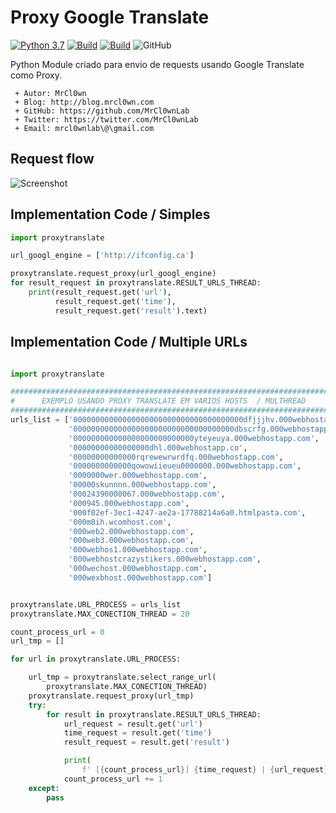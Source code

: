 # Proxy Google Translate
 
[![Python 3.7](https://img.shields.io/badge/python-3.7-yellow.svg)](https://www.python.org/)
[![Build](https://img.shields.io/badge/Supported_OS-Linux-orange.svg)]()
[![Build](https://img.shields.io/badge/Supported_OS-Mac-orange.svg)]()
![GitHub](https://img.shields.io/github/license/MrCl0wnLab/SenderMailgunPython?color=blue)

Python Module criado para envio de requests usando Google Translate como Proxy.

```
 + Autor: MrCl0wn
 + Blog: http://blog.mrcl0wn.com
 + GitHub: https://github.com/MrCl0wnLab
 + Twitter: https://twitter.com/MrCl0wnLab
 + Email: mrcl0wnlab\@\gmail.com
```

## Request flow
![Screenshot](https://i.imgur.com/1cCcVU1.png)

## Implementation Code / Simples
```python
import proxytranslate

url_googl_engine = ['http://ifconfig.ca']

proxytranslate.request_proxy(url_googl_engine)
for result_request in proxytranslate.RESULT_URLS_THREAD:
    print(result_request.get('url'),
          result_request.get('time'),
          result_request.get('result').text)
```
## Implementation Code / Multiple URLs
```python

import proxytranslate

#########################################################################
#      EXEMPLO USANDO PROXY TRANSLATE EM VARIOS HOSTS  / MULTHREAD      #
#########################################################################
urls_list = ['00000000000000000000000000000000000000dfjjjhv.000webhostapp.com',
             '000000000000000000000000000000000000dbscrfg.000webhostapp.com',
             '000000000000000000000000000yteyeuya.000webhostapp.com',
             '00000000000000000dhl.000webhostapp.co',
             '00000000000000rqrewewrwrdfq.000webhostapp.com',
             '0000000000000qowowiieueu0000000.000webhostapp.com',
             '0000000wer.000webhostapp.com',
             '00000skunnnn.000webhostapp.com',
             '00024390000067.000webhostapp.com',
             '000945.000webhostapp.com',
             '000f02ef-3ec1-4247-ae2a-17788214a6a0.htmlpasta.com',
             '000m8ih.wcomhost.com',
             '000web2.000webhostapp.com',
             '000web3.000webhostapp.com',
             '000webhos1.000webhostapp.com',
             '000webhostcrazystikers.000webhostapp.com',
             '000wechost.000webhostapp.com',
             '000wexbhost.000webhostapp.com']


proxytranslate.URL_PROCESS = urls_list
proxytranslate.MAX_CONECTION_THREAD = 20

count_process_url = 0
url_tmp = []

for url in proxytranslate.URL_PROCESS:

    url_tmp = proxytranslate.select_range_url(
        proxytranslate.MAX_CONECTION_THREAD)
    proxytranslate.request_proxy(url_tmp)
    try:
        for result in proxytranslate.RESULT_URLS_THREAD:
            url_request = result.get('url')
            time_request = result.get('time')
            result_request = result.get('result')

            print(
                f' [{count_process_url}] {time_request} | {url_request} | {result_request.status_code}')
            count_process_url += 1
    except:
        pass

```

